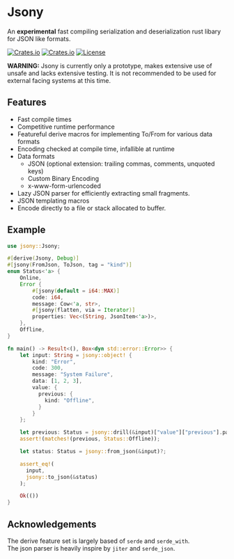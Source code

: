# Jsony

An **experimental** fast compiling serialization and deserialization rust libary for JSON like formats.

[![Crates.io](https://img.shields.io/crates/v/jsony?style=flat-square)](https://crates.io/crates/jsony)
[![Crates.io](https://img.shields.io/docsrs/jsony?style=flat-square)](https://docs.rs/jsony/latest/jsony/)
[![License](https://img.shields.io/badge/license-MIT-blue?style=flat-square)](LICENSE)

**WARNING:** Jsony is currently only a prototype, makes extensive use of unsafe and lacks extensive testing.
It is not recommended to be used for external facing systems at this time.

## Features

- Fast compile times <!-- Todo put link to benchmarks -->
- Competitive runtime performance
- Featureful derive macros for implementing To/From for various data formats
- Encoding checked at compile time, infallible at runtime
- Data formats
  - JSON (optional extension: trailing commas, comments, unquoted keys)
  - Custom Binary Encoding
  - x-www-form-urlencoded
- Lazy JSON parser for efficiently extracting small fragments.
- JSON templating macros
- Encode directly to a file or stack allocated to buffer.

## Example

```rust
use jsony::Jsony;

#[derive(Jsony, Debug)]
#[jsony(FromJson, ToJson, tag = "kind")]
enum Status<'a> {
    Online,
    Error {
        #[jsony(default = i64::MAX)]
        code: i64,
        message: Cow<'a, str>,
        #[jsony(flatten, via = Iterator)]
        properties: Vec<(String, JsonItem<'a>)>,
    },
    Offline,
}

fn main() -> Result<(), Box<dyn std::error::Error>> {
    let input: String = jsony::object! {
        kind: "Error",
        code: 300,
        message: "System Failure",
        data: [1, 2, 3],
        value: {
          previous: {
            kind: "Offline",
          }
        }
    };

    let previous: Status = jsony::drill(&input)["value"]["previous"].parse()?;
    assert!(matches!(previous, Status::Offline));

    let status: Status = jsony::from_json(&input)?;

    assert_eq!(
      input,
      jsony::to_json(&status)
    );

    Ok(())
}
```

## Acknowledgements

The derive feature set is largely based of `serde` and `serde_with`. <br>
The json parser is heavily inspire by `jiter` and `serde_json`.
